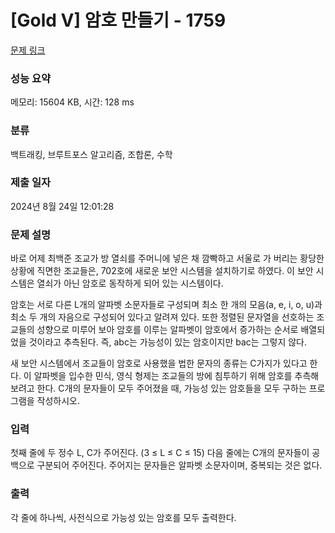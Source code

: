 # [Gold V] 암호 만들기 - 1759 

[문제 링크](https://www.acmicpc.net/problem/1759) 

### 성능 요약

메모리: 15604 KB, 시간: 128 ms

### 분류

백트래킹, 브루트포스 알고리즘, 조합론, 수학

### 제출 일자

2024년 8월 24일 12:01:28

### 문제 설명

<p>바로 어제 최백준 조교가 방 열쇠를 주머니에 넣은 채 깜빡하고 서울로 가 버리는 황당한 상황에 직면한 조교들은, 702호에 새로운 보안 시스템을 설치하기로 하였다. 이 보안 시스템은 열쇠가 아닌 암호로 동작하게 되어 있는 시스템이다.</p>

<p>암호는 서로 다른 L개의 알파벳 소문자들로 구성되며 최소 한 개의 모음(a, e, i, o, u)과 최소 두 개의 자음으로 구성되어 있다고 알려져 있다. 또한 정렬된 문자열을 선호하는 조교들의 성향으로 미루어 보아 암호를 이루는 알파벳이 암호에서 증가하는 순서로 배열되었을 것이라고 추측된다. 즉, abc는 가능성이 있는 암호이지만 bac는 그렇지 않다.</p>

<p>새 보안 시스템에서 조교들이 암호로 사용했을 법한 문자의 종류는 C가지가 있다고 한다. 이 알파벳을 입수한 민식, 영식 형제는 조교들의 방에 침투하기 위해 암호를 추측해 보려고 한다. C개의 문자들이 모두 주어졌을 때, 가능성 있는 암호들을 모두 구하는 프로그램을 작성하시오.</p>

### 입력 

 <p>첫째 줄에 두 정수 L, C가 주어진다. (3 ≤ L ≤ C ≤ 15) 다음 줄에는 C개의 문자들이 공백으로 구분되어 주어진다. 주어지는 문자들은 알파벳 소문자이며, 중복되는 것은 없다.</p>

### 출력 

 <p>각 줄에 하나씩, 사전식으로 가능성 있는 암호를 모두 출력한다.</p>

